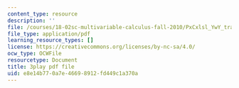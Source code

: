 ```yaml
---
content_type: resource
description: ''
file: /courses/18-02sc-multivariable-calculus-fall-2010/PxCxlsl_YwY_transcript.pdf
file_type: application/pdf
learning_resource_types: []
license: https://creativecommons.org/licenses/by-nc-sa/4.0/
ocw_type: OCWFile
resourcetype: Document
title: 3play pdf file
uid: e8e14b77-0a7e-4669-8912-fd449c1a370a
---
```

